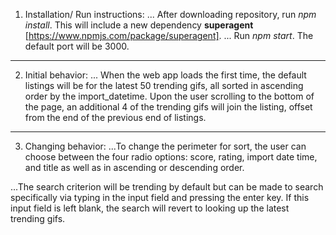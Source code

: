 1. Installation/ Run instructions:
 ... After downloading repository, run _npm install_. This will include a new dependency __superagent__ [https://www.npmjs.com/package/superagent].
 ... Run _npm start_. The default port will be 3000.
 ---
2. Initial behavior:
 ... When the web app loads the first time, the default listings will be for the latest 50 trending gifs, all sorted in ascending
order by the import_datetime. Upon the user scrolling to the bottom of the page, an additional 4 of the trending gifs will
join the listing, offset from the end of the previous end of listings.
---
3. Changing behavior:
 ...To change the perimeter for sort, the user can choose between the four radio options: score, rating, import date time, and title as well as in ascending or descending order.

 ...The search criterion will be trending by default but can be made to search specifically via typing in the input field and pressing the enter key. If this input field is left blank, the search will revert to looking up the latest trending gifs.

